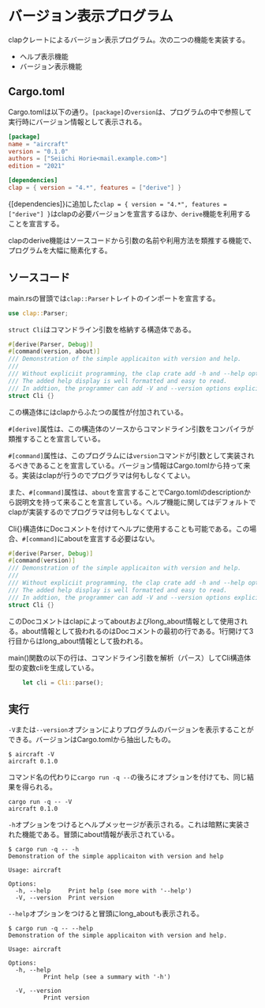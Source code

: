 # バージョン表示プログラム

clapクレートによるバージョン表示プログラム。次の二つの機能を実装する。

- ヘルプ表示機能
- バージョン表示機能

## Cargo.toml
Cargo.tomlは以下の通り。`[package]`の`version`は、プログラムの中で参照して実行時にバージョン情報として表示される。
```toml:Cargo.toml
[package]
name = "aircraft"
version = "0.1.0"
authors = ["Seiichi Horie<mail.example.com>"]
edition = "2021"

[dependencies]
clap = { version = "4.*", features = ["derive"] }
```
{[dependencies]}に追加した`clap = { version = "4.*", features = ["derive"] }`はclapの必要バージョンを宣言するほか、`derive`機能を利用することを宣言する。

clapのderive機能はソースコードから引数の名前や利用方法を類推する機能で、プログラムを大幅に簡素化する。

## ソースコード
main.rsの冒頭では`clap::Parser`トレイトのインポートを宣言する。
```rust:main.rs
use clap::Parser;
```

`struct Cli`はコマンドライン引数を格納する構造体である。
```rust:main.rs
#[derive(Parser, Debug)]
#[command(version, about)]
/// Demonstration of the simple applicaiton with version and help.
///
/// Without expliciit programming, the clap crate add -h and --help options.
/// The added help display is well formatted and easy to read.
/// In addtion, the programmer can add -V and --version options explicitly.
struct Cli {}
```
この構造体にはclapからふたつの属性が付加されている。

`#[derive]`属性は、この構造体のソースからコマンドライン引数をコンパイラが類推することを宣言している。

`#[command]`属性は、このプログラムには`version`コマンドが引数として実装されるべきであることを宣言している。バージョン情報はCargo.tomlから持って来る。実装はclapが行うのでプログラマは何もしなくてよい。

また、`#[command]`属性は、`about`を宣言することでCargo.tomlのdescriptionから説明文を持って来ることを宣言している。ヘルプ機能に関してはデフォルトでclapが実装するのでプログラマは何もしなくてよい。

Cli{}構造体にDocコメントを付けてヘルプに使用することも可能である。この場合、`#[command]`にaboutを宣言する必要はない。
```rust:main.rs
#[derive(Parser, Debug)]
#[command(version)]
/// Demonstration of the simple applicaiton with version and help.
///
/// Without expliciit programming, the clap crate add -h and --help options.
/// The added help display is well formatted and easy to read.
/// In addtion, the programmer can add -V and --version options explicitly.
struct Cli {}
```

このDocコメントはclapによってaboutおよびlong_about情報として使用される。about情報として扱われるのはDocコメントの最初の行である。1行開けて3行目からはlong_about情報として扱われる。

main()関数の以下の行は、コマンドライン引数を解析（パース）してCli構造体型の変数cliを生成している。
```rust:main.rs
    let cli = Cli::parse();
```
## 実行
`-V`または`--version`オプションによりプログラムのバージョンを表示することができる。バージョンはCargo.tomlから抽出したもの。
```
$ aircraft -V
aircraft 0.1.0
```
コマンド名の代わりに`cargo run -q --`の後ろにオプションを付けても、同じ結果を得られる。
```
cargo run -q -- -V
aircraft 0.1.0
```
`-h`オプションをつけるとヘルプメッセージが表示される。これは暗黙に実装された機能である。冒頭にabout情報が表示されている。

```
$ cargo run -q -- -h
Demonstration of the simple applicaiton with version and help

Usage: aircraft

Options:
  -h, --help     Print help (see more with '--help')
  -V, --version  Print version
```

`--help`オプションをつけると冒頭にlong_aboutも表示される。

```
$ cargo run -q -- --help
Demonstration of the simple applicaiton with version and help.

Usage: aircraft

Options:
  -h, --help
          Print help (see a summary with '-h')

  -V, --version
          Print version
```
